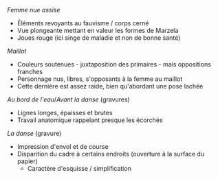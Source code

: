 *Femme nue assise*
- Éléments revoyants au fauvisme / corps cerné
- Vue plongeante mettant en valeur les formes de Marzela
- Joues rouge (ici singe de maladie et non de bonne santé)

*Maillot*
- Couleurs soutenues - juxtaposition des primaires - mais oppositions franches
- Personnage nus, libres, s'opposants à la femme au maillot
- Cette dernière est assez raide, bien qu'abordant une pose lachée

*Au bord de l'eau*/*Avant la danse* (gravures)
- Lignes longes, épaisses et brutes
- Travail anatomique rappelant presque les écorchés

*La danse* (gravure)
- Impression d'envol et de course
- Disparition du cadre à certains endroits (ouverture à la surface du papier)
  - Caractère d'esquisse / simplification

